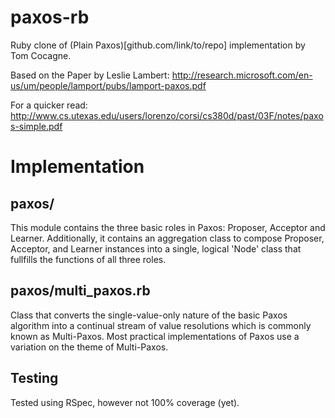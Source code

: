 paxos-rb
====================

Ruby clone of (Plain Paxos)[github.com/link/to/repo] implementation by Tom Cocagne.

Based on the Paper by Leslie Lambert:
http://research.microsoft.com/en-us/um/people/lamport/pubs/lamport-paxos.pdf

For a quicker read:
http://www.cs.utexas.edu/users/lorenzo/corsi/cs380d/past/03F/notes/paxos-simple.pdf

Implementation
==============

paxos/
------

This module contains the three basic roles in Paxos: Proposer, Acceptor and Learner. Additionally, it contains an aggregation class to compose Proposer, Acceptor, and Learner instances into a single, logical 'Node' class that fullfills the functions of all three roles.

paxos/multi_paxos.rb
--------------------

Class that converts the single-value-only nature of the basic Paxos algorithm into a continual stream of value resolutions which is commonly known as Multi-Paxos. Most practical implementations of Paxos use a variation on the theme of Multi-Paxos.

Testing
-------

Tested using RSpec, however not 100% coverage (yet).
